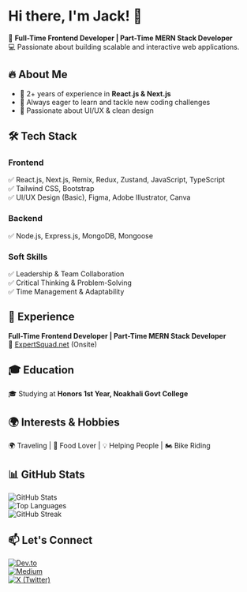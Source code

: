 # Hi there, I'm Jack! 👋  

🚀 **Full-Time Frontend Developer | Part-Time MERN Stack Developer**  
💻 Passionate about building scalable and interactive web applications.  

## 🔥 About Me  
- 🎯 2+ years of experience in **React.js & Next.js**  
- 🚀 Always eager to learn and tackle new coding challenges  
- 🎨 Passionate about UI/UX & clean design  

## 🛠 Tech Stack  

### **Frontend**  
✅ React.js, Next.js, Remix, Redux, Zustand, JavaScript, TypeScript  
✅ Tailwind CSS, Bootstrap  
✅ UI/UX Design (Basic), Figma, Adobe Illustrator, Canva  

### **Backend**  
✅ Node.js, Express.js, MongoDB, Mongoose  

### **Soft Skills**  
✅ Leadership & Team Collaboration  
✅ Critical Thinking & Problem-Solving  
✅ Time Management & Adaptability  

## 💼 Experience  
**Full-Time Frontend Developer | Part-Time MERN Stack Developer**  
📍 [ExpertSquad.net](https://expertsquad.net) (Onsite)  

## 🎓 Education  
🎓 Studying at **Honors 1st Year, Noakhali Govt College**  

## 🌍 Interests & Hobbies  
🌍 Traveling | 🍔 Food Lover | 💡 Helping People | 🏍️ Bike Riding  

## 📊 GitHub Stats  
![GitHub Stats](https://github-readme-stats.vercel.app/api?username=poran120&show_icons=true&theme=radical)  
![Top Languages](https://github-readme-stats.vercel.app/api/top-langs/?username=poran120&layout=compact&theme=radical)  
![GitHub Streak](https://streak-stats.demolab.com/?user=poran120&theme=radical)  

## 📫 Let's Connect  

[![Dev.to](https://img.shields.io/badge/Dev.to-0A0A0A?style=flat-square&logo=devdotto&logoColor=white)](https://dev.to/jackfd120)  
[![Medium](https://img.shields.io/badge/Medium-12100E?style=flat-square&logo=medium&logoColor=white)](https://medium.com/)  
[![X (Twitter)](https://img.shields.io/badge/X-000000?style=flat-square&logo=x&logoColor=white)](https://x.com/jackfd120)  

